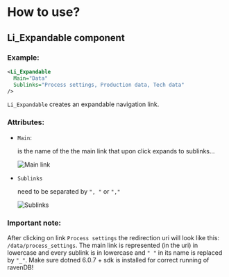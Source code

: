 # How to use?

## Li_Expandable component

### Example:

```xml
<Li_Expandable
  Main="Data"
  Sublinks="Process settings, Production data, Tech data"
/>
```

`Li_Expandable` creates an expandable navigation link.

### Attributes:

- `Main`:

  is the name of the the main link that upon click expands to sublinks...
  
  ![Main link](https://user-images.githubusercontent.com/87125815/187707814-e187ccde-0ddb-414b-9415-2e3c69c9d3ad.png)

- `Sublinks`

  need to be separated by `", "` or `","`
  
  ![Sublinks](https://user-images.githubusercontent.com/87125815/187707972-01ad8683-5aa1-44f4-8a0f-1175a20825ae.png)

### Important note:

After clicking on link `Process settings` the redirection uri will look like this: `/data/process_settings`. The main link is represented (in the uri) in lowercase and every sublink is in lowercase and `" "` in its name is replaced by `"_"`.
Make sure dotned 6.0.7 + sdk is installed for correct running of ravenDB!